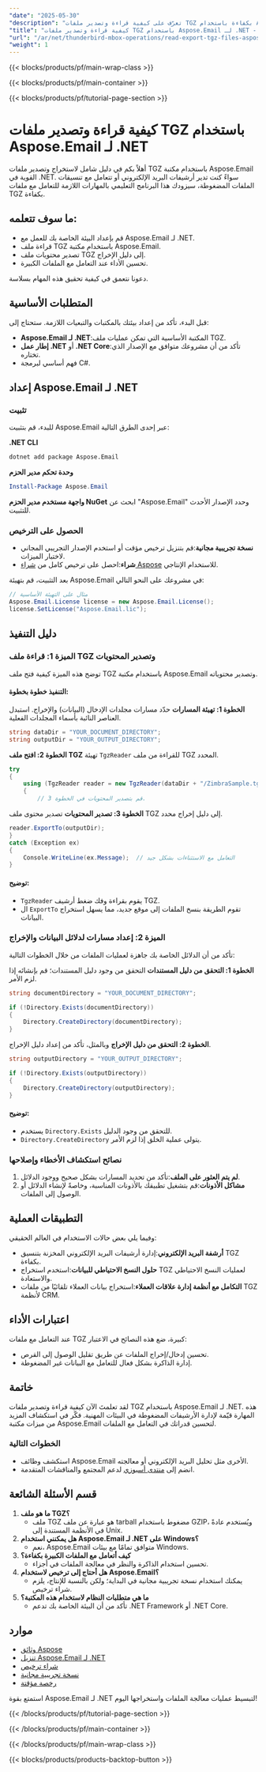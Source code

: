 ```yaml
---
"date": "2025-05-30"
"description": "تعرّف على كيفية قراءة وتصدير ملفات TGZ بكفاءة باستخدام Aspose.Email لـ .NET من خلال هذا الدليل المفصل. مثالي لإدارة أرشيفات البريد الإلكتروني والتنسيقات المضغوطة."
"title": "كيفية قراءة وتصدير ملفات TGZ باستخدام Aspose.Email لـ .NET - دليل خطوة بخطوة"
"url": "/ar/net/thunderbird-mbox-operations/read-export-tgz-files-aspose-email-net/"
"weight": 1
---
```


{{< blocks/products/pf/main-wrap-class >}}

{{< blocks/products/pf/main-container >}}

{{< blocks/products/pf/tutorial-page-section >}}
# كيفية قراءة وتصدير ملفات TGZ باستخدام Aspose.Email لـ .NET

أهلاً بكم في دليل شامل لاستخراج وتصدير ملفات TGZ باستخدام مكتبة Aspose.Email القوية في .NET. سواءً كنت تدير أرشيفات البريد الإلكتروني أو تتعامل مع تنسيقات الملفات المضغوطة، سيزودك هذا البرنامج التعليمي بالمهارات اللازمة للتعامل مع ملفات TGZ بكفاءة.

## ما سوف تتعلمه:
- قم بإعداد البيئة الخاصة بك للعمل مع Aspose.Email لـ .NET.
- قراءة ملف TGZ باستخدام مكتبة Aspose.Email.
- تصدير محتويات ملف TGZ إلى دليل الإخراج.
- تحسين الأداء عند التعامل مع الملفات الكبيرة.
  
دعونا نتعمق في كيفية تحقيق هذه المهام بسلاسة.

## المتطلبات الأساسية

قبل البدء، تأكد من إعداد بيئتك بالمكتبات والتبعيات اللازمة. ستحتاج إلى:
- **Aspose.Email لـ .NET**:المكتبة الأساسية التي تمكن عمليات ملف TGZ.
- **إطار عمل .NET** أو **.NET Core**:تأكد من أن مشروعك متوافق مع الإصدار الذي تختاره.
- فهم أساسي لبرمجة C#.

## إعداد Aspose.Email لـ .NET

### تثبيت
للبدء، قم بتثبيت Aspose.Email عبر إحدى الطرق التالية:

**.NET CLI**
```bash
dotnet add package Aspose.Email
```

**وحدة تحكم مدير الحزم**
```powershell
Install-Package Aspose.Email
```

**واجهة مستخدم مدير الحزم NuGet**
ابحث عن "Aspose.Email" وحدد الإصدار الأحدث للتثبيت.

### الحصول على الترخيص
- **نسخة تجريبية مجانية**:قم بتنزيل ترخيص مؤقت أو استخدم الإصدار التجريبي المجاني لاختبار الميزات.
- **شراء**:احصل على ترخيص كامل من [شراء Aspose](https://purchase.aspose.com/buy) للاستخدام الإنتاجي.
  
بعد التثبيت، قم بتهيئة Aspose.Email في مشروعك على النحو التالي:

```csharp
// مثال على التهيئة الأساسية
Aspose.Email.License license = new Aspose.Email.License();
license.SetLicense("Aspose.Email.lic");
```

## دليل التنفيذ

### الميزة 1: قراءة ملف TGZ وتصدير المحتويات

توضح هذه الميزة كيفية فتح ملف TGZ باستخدام مكتبة Aspose.Email وتصدير محتوياته.

#### التنفيذ خطوة بخطوة:

**الخطوة 1: تهيئة المسارات**
حدّد مسارات مجلدات الإدخال (البيانات) والإخراج. استبدل العناصر النائبة بأسماء المجلدات الفعلية.
```csharp
string dataDir = "YOUR_DOCUMENT_DIRECTORY";
string outputDir = "YOUR_OUTPUT_DIRECTORY";
```

**الخطوة 2: افتح ملف TGZ**
تهيئة `TgzReader` للقراءة من ملف TGZ المحدد.

```csharp
try
{
    using (TgzReader reader = new TgzReader(dataDir + "/ZimbraSample.tgz"))
    {
        // قم بتصدير المحتويات في الخطوة 3.
```

**الخطوة 3: تصدير المحتويات**
تصدير محتوى ملف TGZ إلى دليل إخراج محدد.

```csharp
reader.ExportTo(outputDir);
}
catch (Exception ex)
{
    Console.WriteLine(ex.Message);  // التعامل مع الاستثناءات بشكل جيد
}
```

#### توضيح:
- `TgzReader` يقوم بقراءة وفك ضغط أرشيف TGZ.
- ال `ExportTo` تقوم الطريقة بنسخ الملفات إلى موقع جديد، مما يسهل استخراج البيانات.

### الميزة 2: إعداد مسارات لدلائل البيانات والإخراج

تأكد من أن الدلائل الخاصة بك جاهزة لعمليات الملفات من خلال الخطوات التالية:

**الخطوة 1: التحقق من دليل المستندات**
التحقق من وجود دليل المستندات؛ قم بإنشائه إذا لزم الأمر.
```csharp
string documentDirectory = "YOUR_DOCUMENT_DIRECTORY";

if (!Directory.Exists(documentDirectory))
{
    Directory.CreateDirectory(documentDirectory);
}
```

**الخطوة 2: التحقق من دليل الإخراج**
وبالمثل، تأكد من إعداد دليل الإخراج.
```csharp
string outputDirectory = "YOUR_OUTPUT_DIRECTORY";

if (!Directory.Exists(outputDirectory))
{
    Directory.CreateDirectory(outputDirectory);
}
```

#### توضيح:
- يستخدم `Directory.Exists` للتحقق من وجود الدليل.
- `Directory.CreateDirectory` يتولى عملية الخلق إذا لزم الأمر.

### نصائح استكشاف الأخطاء وإصلاحها

1. **لم يتم العثور على الملف**:تأكد من تحديد المسارات بشكل صحيح ووجود الدلائل.
2. **مشاكل الأذونات**:قم بتشغيل تطبيقك بالأذونات المناسبة، وخاصةً لإنشاء الدلائل أو الوصول إلى الملفات.

## التطبيقات العملية

وفيما يلي بعض حالات الاستخدام في العالم الحقيقي:
- **أرشفة البريد الإلكتروني**:إدارة أرشيفات البريد الإلكتروني المخزنة بتنسيق TGZ بكفاءة.
- **حلول النسخ الاحتياطي للبيانات**:استخدم استخراج TGZ لعمليات النسخ الاحتياطي والاستعادة.
- **التكامل مع أنظمة إدارة علاقات العملاء**:استخراج بيانات العملاء تلقائيًا من ملفات TGZ لأنظمة CRM.

## اعتبارات الأداء

عند التعامل مع ملفات TGZ كبيرة، ضع هذه النصائح في الاعتبار:
- تحسين إدخال/إخراج الملفات عن طريق تقليل الوصول إلى القرص.
- إدارة الذاكرة بشكل فعال للتعامل مع البيانات غير المضغوطة.

## خاتمة

لقد تعلمتَ الآن كيفية قراءة وتصدير ملفات TGZ باستخدام Aspose.Email لـ .NET. هذه المهارة قيّمة لإدارة الأرشيفات المضغوطة في البيئات المهنية. فكّر في استكشاف المزيد من ميزات مكتبة Aspose.Email لتحسين قدراتك في التعامل مع الملفات.

### الخطوات التالية
- استكشف وظائف Aspose.Email الأخرى مثل تحليل البريد الإلكتروني أو معالجته.
- انضم إلى [منتدى أسبوزي](https://forum.aspose.com/c/email/10) لدعم المجتمع والمناقشات المتقدمة.

## قسم الأسئلة الشائعة

1. **ما هو ملف TGZ؟**
   - ملف TGZ هو عبارة عن ملف tarball مضغوط باستخدام GZIP، ويُستخدم عادةً في الأنظمة المستندة إلى Unix.
2. **هل يمكنني استخدام Aspose.Email لـ .NET على Windows؟**
   - نعم، Aspose.Email متوافق تمامًا مع بيئات Windows.
3. **كيف أتعامل مع الملفات الكبيرة بكفاءة؟**
   - تحسين استخدام الذاكرة والنظر في معالجة الملفات في أجزاء.
4. **هل أحتاج إلى ترخيص لاستخدام Aspose.Email؟**
   - يمكنك استخدام نسخة تجريبية مجانية في البداية؛ ولكن بالنسبة للإنتاج، يلزم شراء ترخيص.
5. **ما هي متطلبات النظام لاستخدام هذه المكتبة؟**
   - تأكد من أن البيئة الخاصة بك تدعم .NET Framework أو .NET Core.

## موارد
- [وثائق Aspose](https://reference.aspose.com/email/net/)
- [تنزيل Aspose.Email لـ .NET](https://releases.aspose.com/email/net/)
- [شراء ترخيص](https://purchase.aspose.com/buy)
- [نسخة تجريبية مجانية](https://releases.aspose.com/email/net/)
- [رخصة مؤقتة](https://purchase.aspose.com/temporary-license/) 

استمتع بقوة Aspose.Email لـ .NET لتبسيط عمليات معالجة الملفات واستخراجها اليوم!

{{< /blocks/products/pf/tutorial-page-section >}}

{{< /blocks/products/pf/main-container >}}

{{< /blocks/products/pf/main-wrap-class >}}

{{< blocks/products/products-backtop-button >}}